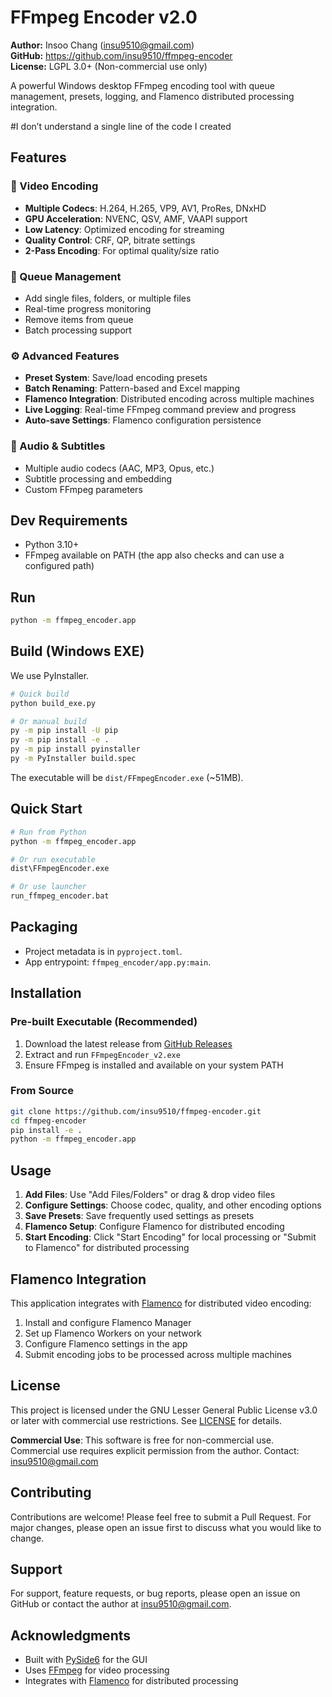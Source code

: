 # FFmpeg Encoder v2.0

**Author:** Insoo Chang (insu9510@gmail.com)  
**GitHub:** https://github.com/insu9510/ffmpeg-encoder  
**License:** LGPL 3.0+ (Non-commercial use only)

A powerful Windows desktop FFmpeg encoding tool with queue management, presets, logging, and Flamenco distributed processing integration.

#I don’t understand a single line of the code I created

## Features

### 🎥 Video Encoding
- **Multiple Codecs**: H.264, H.265, VP9, AV1, ProRes, DNxHD
- **GPU Acceleration**: NVENC, QSV, AMF, VAAPI support
- **Low Latency**: Optimized encoding for streaming
- **Quality Control**: CRF, QP, bitrate settings
- **2-Pass Encoding**: For optimal quality/size ratio

### 📁 Queue Management
- Add single files, folders, or multiple files
- Real-time progress monitoring
- Remove items from queue
- Batch processing support

### ⚙️ Advanced Features
- **Preset System**: Save/load encoding presets
- **Batch Renaming**: Pattern-based and Excel mapping
- **Flamenco Integration**: Distributed encoding across multiple machines
- **Live Logging**: Real-time FFmpeg command preview and progress
- **Auto-save Settings**: Flamenco configuration persistence

### 🎵 Audio & Subtitles
- Multiple audio codecs (AAC, MP3, Opus, etc.)
- Subtitle processing and embedding
- Custom FFmpeg parameters

## Dev Requirements
- Python 3.10+
- FFmpeg available on PATH (the app also checks and can use a configured path)

## Run
```bash
python -m ffmpeg_encoder.app
```

## Build (Windows EXE)
We use PyInstaller.
```bash
# Quick build
python build_exe.py

# Or manual build
py -m pip install -U pip
py -m pip install -e .
py -m pip install pyinstaller
py -m PyInstaller build.spec
```
The executable will be `dist/FFmpegEncoder.exe` (~51MB).

## Quick Start
```bash
# Run from Python
python -m ffmpeg_encoder.app

# Or run executable
dist\FFmpegEncoder.exe

# Or use launcher
run_ffmpeg_encoder.bat
```

## Packaging
- Project metadata is in `pyproject.toml`.
- App entrypoint: `ffmpeg_encoder/app.py:main`.

## Installation

### Pre-built Executable (Recommended)
1. Download the latest release from [GitHub Releases](https://github.com/insu9510/ffmpeg-encoder/releases)
2. Extract and run `FFmpegEncoder_v2.exe`
3. Ensure FFmpeg is installed and available on your system PATH

### From Source
```bash
git clone https://github.com/insu9510/ffmpeg-encoder.git
cd ffmpeg-encoder
pip install -e .
python -m ffmpeg_encoder.app
```

## Usage

1. **Add Files**: Use "Add Files/Folders" or drag & drop video files
2. **Configure Settings**: Choose codec, quality, and other encoding options
3. **Save Presets**: Save frequently used settings as presets
4. **Flamenco Setup**: Configure Flamenco for distributed encoding
5. **Start Encoding**: Click "Start Encoding" for local processing or "Submit to Flamenco" for distributed processing

## Flamenco Integration

This application integrates with [Flamenco](https://flamenco.blender.org/) for distributed video encoding:

1. Install and configure Flamenco Manager
2. Set up Flamenco Workers on your network
3. Configure Flamenco settings in the app
4. Submit encoding jobs to be processed across multiple machines

## License

This project is licensed under the GNU Lesser General Public License v3.0 or later with commercial use restrictions. See [LICENSE](LICENSE) for details.

**Commercial Use**: This software is free for non-commercial use. Commercial use requires explicit permission from the author. Contact: insu9510@gmail.com

## Contributing

Contributions are welcome! Please feel free to submit a Pull Request. For major changes, please open an issue first to discuss what you would like to change.

## Support

For support, feature requests, or bug reports, please open an issue on GitHub or contact the author at insu9510@gmail.com.

## Acknowledgments

- Built with [PySide6](https://doc.qt.io/qtforpython/) for the GUI
- Uses [FFmpeg](https://ffmpeg.org/) for video processing
- Integrates with [Flamenco](https://flamenco.blender.org/) for distributed processing
